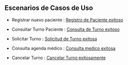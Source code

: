 ## Escenarios de Casos de Uso

+ Registrar nuevo paciente : [Registro de Paciente exitoso ](https://drive.google.com/file/d/1VCnmM7jfIR4haeM6oXSGiNXCRPFWGguc/view?usp=sharing)


+ Consultar Turno Paciente : [Consulta de Turno exitoso](https://drive.google.com/file/d/1cmaKUL86uv34cGcD0cuN_aSajDyxmI76/view?usp=sharing)


+ Solicitar Turno : [Solicitud de Turno exitosa](https://drive.google.com/file/d/1TvR0sfYrRofvJ9rggXB1blPJYSGC5Rwv/view?usp=sharing)


+ Consulta agenda médico : [Consulta medico exitosa ](https://drive.google.com/file/d/11sXxGZv0pkePS22bYIedfHZbN-47HeE2/view?usp=sharing)
   

+ Cancelar Turno : [Cancelar Turno exitosamente ](https://drive.google.com/file/d/1t9Hojt66-Qqp2XKX8RhndOqm39ZOCXC6/view?usp=sharing)








